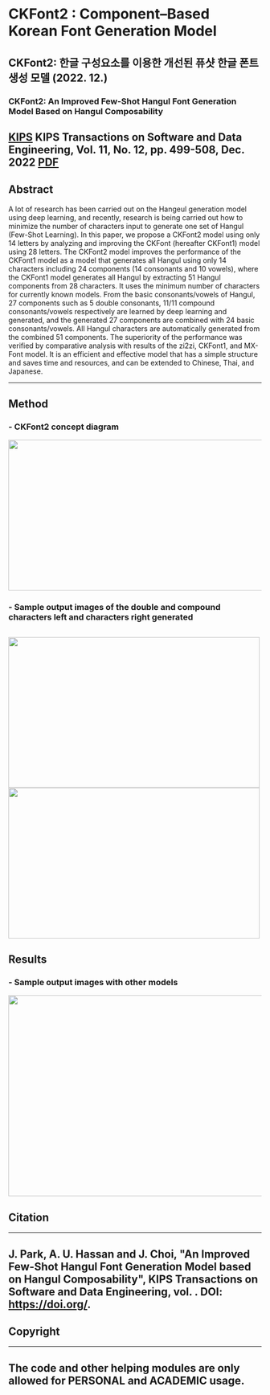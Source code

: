 # CKFont2 : Component–Based Korean Font Generation Model
## CKFont2: 한글 구성요소를 이용한 개선된 퓨샷 한글 폰트 생성 모델 (2022. 12.)
### CKFont2: An Improved Few-Shot Hangul Font Generation Model Based on Hangul Composability

 [KIPS](http://ktsde.kips.or.kr/digital-library/25120)
 KIPS Transactions on Software and Data Engineering, Vol. 11, No. 12, pp. 499-508, Dec. 2022
 [PDF](https://doi.org/10.3745/KTSDE.2022.11.12.499)
---
## Abstract  

A lot of research has been carried out on the Hangeul generation model using deep learning, and recently, research is being carried out how to minimize the number of characters input to generate one set of Hangul (Few-Shot Learning). In this paper, we propose a CKFont2 model using only 14 letters by analyzing and improving the CKFont (hereafter CKFont1) model using 28 letters. The CKFont2 model improves the performance of the CKFont1 model as a model that generates all Hangul using only 14 characters including 24 components (14 consonants and 10 vowels), where the CKFont1 model generates all Hangul by extracting 51 Hangul components from 28 characters. It uses the minimum number of characters for currently known models. From the basic consonants/vowels of Hangul, 27 components such as 5 double consonants, 11/11 compound consonants/vowels respectively are learned by deep learning and generated, and the generated 27 components are combined with 24 basic consonants/vowels. All Hangul characters are automatically generated from the combined 51 components. The superiority of the performance was verified by comparative analysis with results of the zi2zi, CKFont1, and MX-Font model. It is an efficient and effective model that has a simple structure and saves time and resources, and can be extended to Chinese, Thai, and Japanese.  

---  
## Method

### - CKFont2 concept diagram
<img src = "https://user-images.githubusercontent.com/62954678/184546629-9831c690-3f11-456f-821f-0988e7b40f7f.png" width="800" height = "300"> 

### - Sample output images of the double and compound characters left and characters right generated  

   <img src = "https://user-images.githubusercontent.com/62954678/184546662-2f2f4bd9-0262-48e9-85cf-778d1bdcf6a6.png" width="500" height = "300">       <img src = "https://user-images.githubusercontent.com/62954678/184546679-3e39952e-17db-4421-8aa6-5cfe0d9d83be.png" width="500" height = "300"> 
---
## Results  

### - Sample output images with other models  

<img src = "https://user-images.githubusercontent.com/62954678/184548161-f354b83e-43a6-42ea-a0b5-f9bd330431e0.png" width="1000" height = "400"> 

## Citation
---
J. Park, A. U. Hassan and J. Choi, "An Improved Few-Shot Hangul Font Generation Model based on Hangul Composability", KIPS Transactions on Software and Data Engineering, vol. . DOI: https://doi.org/.  
---
## Copyright
---
The code and other helping modules are only allowed for PERSONAL and ACADEMIC usage.
---
